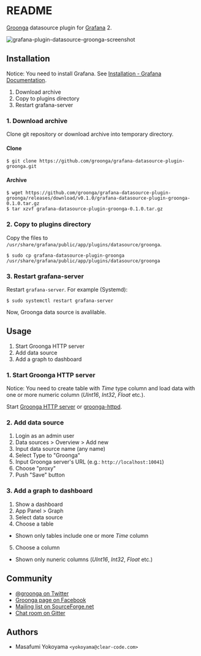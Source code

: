 # README

[Groonga](http://groonga.org/) datasource plugin for [Grafana](http://grafana.org/) 2.

![grafana-plugin-datasource-groonga-screenshot](https://cloud.githubusercontent.com/assets/386687/13373741/41058f8e-ddb3-11e5-83fd-d904f810f8fe.png)

## Installation

Notice: You need to install Grafana. See [Installation - Grafana Documentation](http://docs.grafana.org/installation/).

1. Download archive
2. Copy to plugins directory
3. Restart grafana-server

### 1. Download archive

Clone git repository or download archive into temporary directory.

#### Clone

    $ git clone https://github.com/groonga/grafana-datasource-plugin-groonga.git

#### Archive

    $ wget https://github.com/groonga/grafana-datasource-plugin-groonga/releases/download/v0.1.0/grafana-datasource-plugin-groonga-0.1.0.tar.gz
    $ tar xzvf grafana-datasource-plugin-groonga-0.1.0.tar.gz

### 2. Copy to plugins directory

Copy the files to `/usr/share/grafana/public/app/plugins/datasource/groonga`.

    $ sudo cp grafana-datasource-plugin-groonga /usr/share/grafana/public/app/plugins/datasource/groonga

### 3. Restart grafana-server

Restart `grafana-server`. For example (Systemd):

    $ sudo systemctl restart grafana-server

Now, Groonga data source is avalilable.

## Usage

1. Start Groonga HTTP server
2. Add data source
3. Add a graph to dashboard

### 1. Start Groonga HTTP server

Notice: You need to create table with *Time* type column and load data with one or more numeric column (*UInt16*, *Int32*, *Float* etc.).

Start [Groonga HTTP server](http://groonga.org/docs/reference/executables/groonga-server-http.html) or [groonga-httpd](http://groonga.org/docs/reference/executables/groonga-httpd.html).

### 2. Add data source

1. Login as an admin user
2. Data sources > Overview > Add new
3. Input data source name (any name)
3. Select Type to "Groonga"
4. Input Groonga server's URL (e.g.: `http://localhost:10041`)
5. Choose "proxy"
6. Push "Save" button

### 3. Add a graph to dashboard

1. Show a dashboard
2. App Panel > Graph
3. Select data source
4. Choose a table
  * Shown only tables include one or more *Time* column
5. Choose a column
  * Shown only nuneric columns (*UInt16*, *Int32*, *Float* etc.)

## Community

* [@groonga on Twitter](https://twitter.com/groonga/)
* [Groonga page on Facebook](https://www.facebook.com/groonga)
* [Mailing list on SourceForge.net](http://lists.sourceforge.net/mailman/listinfo/groonga-talk)
* [Chat room on Gitter](https://gitter.im/groonga/grafana-datasource-plugin-groonga)

## Authors

* Masafumi Yokoyama `<yokoyama@clear-code.com>`
